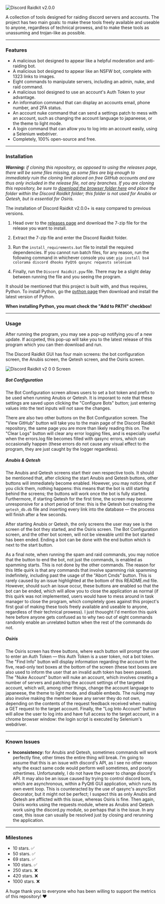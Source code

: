 ![Discord Raidkit v2.0.0](https://user-images.githubusercontent.com/98130822/163650953-13e2d31d-09ac-43b1-b3a5-b56dc90d6422.png)

A collection of tools designed for raiding discord servers and accounts. The project has two main goals: to make these tools freely available and useable to anyone, regardless of technical prowess, and to make these tools as unassuming and trojan-like as possible.

---

### Features
- A malicious bot designed to appear like a helpful moderation and anti-raiding bot.
- A malicious bot designed to appear like an NSFW bot, complete with 1323 links to images.
- Eight commands to manipulate servers, including an admin, nuke, and raid command.
- A malicious tool designed to use an account's Auth Token to your advantage.
- An information command that can display an accounts email, phone number, and 2FA status.
- An account nuke command that can send a settings patch to mess with an account, such as changing the account language to japaneese, or the theme to light mode.
- A login command that can allow you to log into an account easily, using a Selenium webdriver.
- Completely, 100% open-source and free.

---

### Installation
***Warning:** if cloning this repository, as opposed to using the releases page, there will be some files missing, as some files are big enough to immediately ruin the cloning limit placed on free GitHub accounts and are thus only included in the release file, not any branches. If you are cloning this repository, be sure to [download the browser folder here](https://drive.google.com/file/d/1gfym1W--XqBaZKHv5Bs0adK-aV5ekHLE/view?usp=sharing) and place the folder within the Discord Raidkit folder; this folder is not used for Anubis or Qetesh, but is essential for Osiris.*

The installation of Discord Raidkit v2.0.0+ is easy compared to previous versions.
1. Head over to the [releases page](https://github.com/the-cult-of-integral/discord-raidkit/releases/latest) and download the 7-zip file for the release you want to install.

2. Extract the 7-zip file and enter the Discord Raidkit folder.


3. Run the `install_requirements.bat` file to install the required dependencies. If you cannot run batch files, for any reason, run the following command in whichever console you use:
  `pip install bs4 colorama discord dhooks PyQt6 qasync requests selenium`

4. Finally, run the `Discord Raidkit.pyw` file. There may be a slight delay between running the file and you seeing the program.

It should be mentioned that this project is built with, and thus requires, Python. To install Python, go the [python page](https://python.org) then download and install the latest version of Python. 

**When installing Python, you must check the "Add to PATH" checkbox!**

---

### Usage
After running the program, you may see a pop-up notifying you of a new update. If accpeted, this pop-up will take you to the latest release of this program which you can then download and run.

The Discord Raidkit GUI has four main screens: the bot configuration screen, the Anubis screen, the Qetesh screen, and the Osiris screen.

![Discord Raidkit v2 0 0 Screen](https://user-images.githubusercontent.com/98130822/163580370-8d389e60-d225-4aa1-be39-fa411121a80c.png)

##### Bot Configuration
The Bot Configuration screen allows users to set a bot token and prefix to be used when running Anubis or Qetesh. It is imporant to note that these settings are saved upon clicking the "Configure Bots" button; just entering values into the text inputs will not save the changes.

There are also two other buttons on the Bot Configuration screen. The "View GitHub" button will take you to the main page of the Discord Raidkit repository, the same page you are more than likely reading this on. The "Clear Logs" button will clear any error logging files, and is especially useful when the errors.log file becomes filled with qasync errors, which can occasionally happen (these errors do not cause any visual effect to the program, they are just caught by the logger regardless).

##### Anubis & Qetesh
The Anubis and Qetesh screens start their own respective tools. It should be mentioned that, after clicking the start Anubis and Qetesh buttons, other buttons will immediately become enabled. However, you may notice that if you click them, nothing happens: this means that the bot is still starting behind the screens; the buttons will work once the bot is fully started. Furthermore, if starting Qetesh for the first time, the screen may become unresponsive for a short period of time: this is the Qetesh bot creating the `qetesh_db.db` file and inserting every link into the database — the process will finish after a few seconds.

After starting Anubis or Qetesh, the only screens the user may see is the screen of the bot they started, and the Osiris screen. The Bot Configuration screen, and the other bot screen, will not be viewable until the bot started has been ended. Ending a bot can be done with the end button which is next to the start button.

As a final note, when running the spam and raid commands, you may notice that the button to end the bot, not just the commands, is enabled as spamming starts. This is not done by the other commands. The reason for this little quirk is that any commands that involve spamming risk spamming indefinitely, including past the usage of the "Abort Cmds" button. This is rarely caused by an issue highlighted at the bottom of this README.md file. However, should such an issue occur, these buttons are enabled so that the bot can be ended, which will allow you to close the application as normal (if this quirk was not implemented, users would have to mess around in task manager to close the program, which completely goes against this project's first goal of making these tools freely available and useable to anyone, regardless of their technical prowess). I just thouoght I'd mention this quirk here before anyone gets confused as to why two out of eight commands randomly enable an unrelated button when the rest of the commands do not.

##### Osiris
The Osiris screen has three buttons, where each button will prompt the user to enter an Auth Token — this Auth Token is a user token, not a bot token. The "Find Info" button will display information regarding the account to the five, read-only text boxes at the bottom of the screen (these text boxes are also used to inform the user that an invalid auth token has been passed). The "Nuke Account" button will nuke an account, which involves creating a number of servers and patching the account settings of the targeted account, which will, among other things, change the account language to japaneese, the theme to light mode, and disable embeds. The nuking may also involve making the member leave any server they do not own, depending on the contents of the request feedback received when making a GET request to the target account. Finally, the "Log Into Account" button will allow the user to log into and have full access to the target account, in a chrome browser window: the login script is executed by Selenium's webdriver.

---

### Known Issues

- **Inconsistency:** for Anubis and Qetesh, sometimes commands will work perfectly fine, other times the entire thing will break. I'm going to assume that this is an issue with discord's API, as I see no other reason why the exact same code would perform well sometimes, and poorly othertimes. Unfortunately, I do not have the power to change discord's API. It may also be an issue caused by trying to control discord bots, which are asynchronous, within a PyQt6 GUI application, which runs its own event loop. This is counteracted by the use of qasync's asyncSlot decorator, but it might not be perfect; I suspect this as only Anubis and Qetesh are afflicted with this issue, whereas Osiris is fine. Then again, Osiris works using the requests module, where as Anubis and Qetesh work using the discord.py module, so perhaps that is the issue. In any case, this issue can usually be resolved just by closing and rerunning the application.

---

### Milestones

- 10 stars. ✅
- 50 stars. ✅
- 69 stars. ✅
- 100 stars. ✅
- 250 stars. ❌
- 420 stars. ❌
- 1000 stars. ❌

A huge thank you to everyone who has been willing to support the metrics of this repository! ❤️
